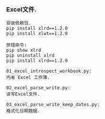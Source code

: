 ### Excel文件.

```text
安装依赖包.
pip install xlrd==1.2.0
pip install xlwt==1.2.0

排错命令:
pip show xlrd
pip uninstall xlrd
pip install xlrd==1.2.0
```

```text
01_excel_introspect_workbook.py:
内省 Excel 工作簿.
```

```text
02_excel_parse_write.py:
读写Excel文件.
```

```text
03_excel_parse_write_keep_dates.py:
格式化日期数据.
```
